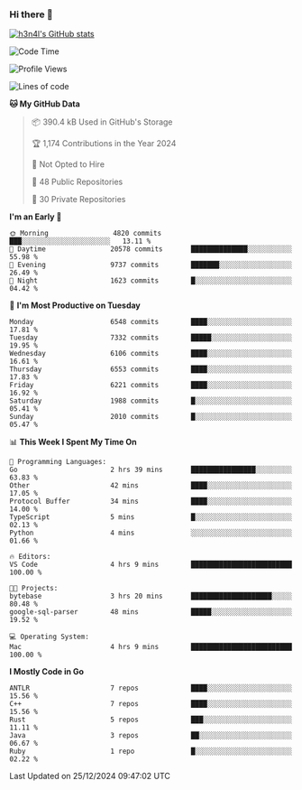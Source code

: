 ### Hi there 👋

[![h3n4l's GitHub stats](https://github-readme-stats.vercel.app/api?username=h3n4l&count_private=true&show_icons=true&theme=radical)](https://github.com/h3n4l/github-readme-stats)

<!--START_SECTION:waka-->
![Code Time](http://img.shields.io/badge/Code%20Time-2%2C033%20hrs%2042%20mins-blue)

![Profile Views](http://img.shields.io/badge/Profile%20Views-0-blue)

![Lines of code](https://img.shields.io/badge/From%20Hello%20World%20I%27ve%20Written-14.8%20million%20lines%20of%20code-blue)

**🐱 My GitHub Data** 

> 📦 390.4 kB Used in GitHub's Storage 
 > 
> 🏆 1,174 Contributions in the Year 2024
 > 
> 🚫 Not Opted to Hire
 > 
> 📜 48 Public Repositories 
 > 
> 🔑 30 Private Repositories 
 > 
**I'm an Early 🐤** 

```text
🌞 Morning                4820 commits        ███░░░░░░░░░░░░░░░░░░░░░░   13.11 % 
🌆 Daytime                20578 commits       ██████████████░░░░░░░░░░░   55.98 % 
🌃 Evening                9737 commits        ███████░░░░░░░░░░░░░░░░░░   26.49 % 
🌙 Night                  1623 commits        █░░░░░░░░░░░░░░░░░░░░░░░░   04.42 % 
```
📅 **I'm Most Productive on Tuesday** 

```text
Monday                   6548 commits        ████░░░░░░░░░░░░░░░░░░░░░   17.81 % 
Tuesday                  7332 commits        █████░░░░░░░░░░░░░░░░░░░░   19.95 % 
Wednesday                6106 commits        ████░░░░░░░░░░░░░░░░░░░░░   16.61 % 
Thursday                 6553 commits        ████░░░░░░░░░░░░░░░░░░░░░   17.83 % 
Friday                   6221 commits        ████░░░░░░░░░░░░░░░░░░░░░   16.92 % 
Saturday                 1988 commits        █░░░░░░░░░░░░░░░░░░░░░░░░   05.41 % 
Sunday                   2010 commits        █░░░░░░░░░░░░░░░░░░░░░░░░   05.47 % 
```


📊 **This Week I Spent My Time On** 

```text
💬 Programming Languages: 
Go                       2 hrs 39 mins       ████████████████░░░░░░░░░   63.83 % 
Other                    42 mins             ████░░░░░░░░░░░░░░░░░░░░░   17.05 % 
Protocol Buffer          34 mins             ████░░░░░░░░░░░░░░░░░░░░░   14.00 % 
TypeScript               5 mins              █░░░░░░░░░░░░░░░░░░░░░░░░   02.13 % 
Python                   4 mins              ░░░░░░░░░░░░░░░░░░░░░░░░░   01.66 % 

🔥 Editors: 
VS Code                  4 hrs 9 mins        █████████████████████████   100.00 % 

🐱‍💻 Projects: 
bytebase                 3 hrs 20 mins       ████████████████████░░░░░   80.48 % 
google-sql-parser        48 mins             █████░░░░░░░░░░░░░░░░░░░░   19.52 % 

💻 Operating System: 
Mac                      4 hrs 9 mins        █████████████████████████   100.00 % 
```

**I Mostly Code in Go** 

```text
ANTLR                    7 repos             ████░░░░░░░░░░░░░░░░░░░░░   15.56 % 
C++                      7 repos             ████░░░░░░░░░░░░░░░░░░░░░   15.56 % 
Rust                     5 repos             ███░░░░░░░░░░░░░░░░░░░░░░   11.11 % 
Java                     3 repos             ██░░░░░░░░░░░░░░░░░░░░░░░   06.67 % 
Ruby                     1 repo              █░░░░░░░░░░░░░░░░░░░░░░░░   02.22 % 
```




 Last Updated on 25/12/2024 09:47:02 UTC
<!--END_SECTION:waka-->

